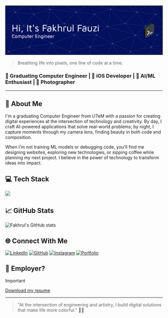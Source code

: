 ![Header](./assets/p1sangmas-header-image.png)

> Breathing life into pixels, one line of code at a time.

### 🧠 Graduating Computer Engineer | 📱 iOS Developer | 🤖 AI/ML Enthusiast | 📸 Photographer

---

## 🚀 About Me

I'm a graduating Computer Engineer from UTeM with a passion for creating digital experiences at the intersection of technology and creativity. By day, I craft AI-powered applications that solve real-world problems; by night, I capture moments through my camera lens, finding beauty in both code and composition.

When I'm not training ML models or debugging code, you'll find me designing websites, exploring new technologies, or sipping coffee while planning my next project. I believe in the power of technology to transform ideas into impact.

## 💻 Tech Stack

<img src="https://skillicons.dev/icons?i=py,swift,js,cpp,cs,html,css,nodejs,docker,flask,tensorflow,firebase,github,apple,linux,windows" />

## 📈 GitHub Stats

![Fakhrul's GitHub stats](https://github-readme-stats.vercel.app/api?username=p1sangmas&show_icons=true&theme=tokyonight)

## 🌐 Connect With Me

[![LinkedIn](https://skillicons.dev/icons?i=linkedin)](https://www.linkedin.com/in/fakhrul-fauzi/)
[![GitHub](https://skillicons.dev/icons?i=github)](https://github.com/p1sangmas)
[![Instagram](https://skillicons.dev/icons?i=instagram)](https://www.instagram.com/fakhrulfauzii)
[![Portfolio](https://skillicons.dev/icons?i=htmx)](https://p1sangmas.github.io)

## 🔎 Employer?
> [!IMPORTANT]  
> <a href="./assets/Resume_Fakhrul_Fauzi_May25.pdf" download>Download my resume</a>

---

> "At the intersection of engineering and artistry, I build digital solutions that make life more colorful." 📱✨
